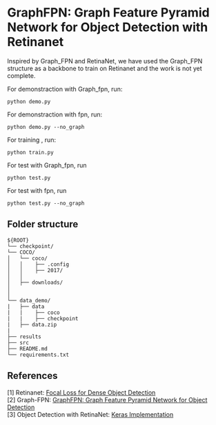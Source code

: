 # GraphFPN: Graph Feature Pyramid Network for Object Detection with Retinanet
Inspired by Graph_FPN and RetinaNet, we have used the Graph_FPN structure as a backbone to train on Retinanet and the work is not yet complete.   


For demonstraction with Graph_fpn, run:
~~~
python demo.py
~~~

For demonstraction with fpn, run:
~~~
python demo.py --no_graph
~~~

For training , run:
~~~
python train.py
~~~

For test with Graph_fpn, run
~~~
python test.py
~~~

For test with fpn, run
~~~
python test.py --no_graph
~~~

## Folder structure

```
${ROOT}
└── checkpoint/
└── COCO/    
│   └── coco/
│   │    ├── .config 
│   │    ├── 2017/
│   │
│   ├── downloads/
│
│
└── data_demo/
|   ├── data
|   |    ├── coco
|   |    ├── checkpoint
|   ├── data.zip
|
├── results
├── src     
├── README.md 
└── requirements.txt
```

## References
[1] Retinanet: [Focal Loss for Dense Object Detection](https://arxiv.org/abs/1708.02002) <br>
[2] Graph-FPN: [GraphFPN: Graph Feature Pyramid Network for Object Detection](https://arxiv.org/abs/2108.00580) <br>
[3] Object Detection with RetinaNet: [Keras Implementation](https://keras.io/examples/vision/retinanet/) <br>
